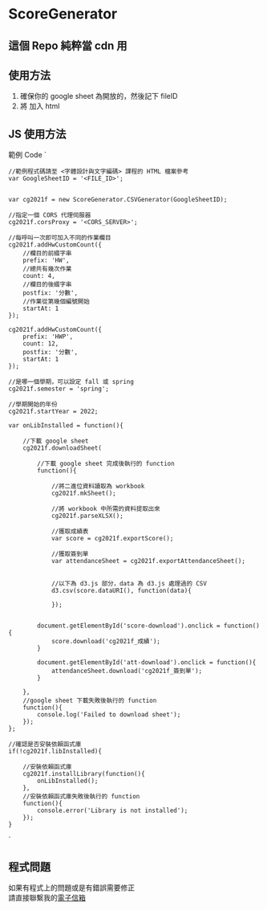 # ScoreGenerator
## 這個 Repo 純粹當 cdn 用

## 使用方法
1. 確保你的 google sheet 為開放的，然後記下 fileID  
2. 將 <script src="https://cdn.jsdelivr.net/gh/t109598105/ScoreGenerator@latest/dist/scoregenerator.min.js"></script> 加入 html  


## JS 使用方法
範例 Code
`

    //範例程式碼請至 <字體設計與文字編碼> 課程的 HTML 檔案參考
	var GoogleSheetID = '<FILE_ID>';
	

    var cg2021f = new ScoreGenerator.CSVGenerator(GoogleSheetID);

    //指定一個 CORS 代理伺服器 
    cg2021f.corsProxy = '<CORS_SERVER>';
    
	//每呼叫一次即可加入不同的作業欄目
    cg2021f.addHwCustomCount({
		//欄目的前綴字串
		prefix: 'HW',
		//總共有幾次作業
		count: 4,
		//欄目的後綴字串
		postfix: '分數',
		//作業從第幾個編號開始
		startAt: 1
	});

    cg2021f.addHwCustomCount({
        prefix: 'HWP',
        count: 12,
        postfix: '分數',
        startAt: 1
    });

    //是哪一個學期，可以設定 fall 或 spring
    cg2021f.semester = 'spring';

    //學期開始的年份
    cg2021f.startYear = 2022;	
	
	var onLibInstalled = function(){

        //下載 google sheet
        cg2021f.downloadSheet(

            //下載 google sheet 完成後執行的 function
            function(){

                //將二進位資料讀取為 workbook
                cg2021f.mkSheet();

                //將 workbook 中所需的資料提取出來
                cg2021f.parseXLSX();

                //獲取成績表
                var score = cg2021f.exportScore();

                //獲取簽到單
                var attendanceSheet = cg2021f.exportAttendanceSheet();
                

                //以下為 d3.js 部分，data 為 d3.js 處理過的 CSV
                d3.csv(score.dataURI(), function(data){
					
                });


            document.getElementById('score-download').onclick = function(){ 
                score.download('cg2021f_成績');
            }

            document.getElementById('att-download').onclick = function(){ 
                attendanceSheet.download('cg2021f_簽到單'); 
            }

        }, 
        //google sheet 下載失敗後執行的 function
        function(){
            console.log('Failed to download sheet');
        });
    };
	
	//確認是否安裝依賴函式庫
    if(!cg2021f.libInstalled){

        //安裝依賴函式庫
        cg2021f.installLibrary(function(){
            onLibInstalled();
        }, 
        //安裝依賴函式庫失敗後執行的 function
        function(){
            console.error('Library is not installed');
        });
    }
`

## 程式問題
如果有程式上的問題或是有錯誤需要修正  
請直接聯繫我的[電子信箱](mailto:poynt2005@gmail.com)
	


